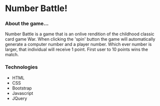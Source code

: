 <h1> Number Battle! </h1>

<h3> About the game... </h3>
<p> Number Battle is a game that is an onlive rendition of the childhood classic card game War. When clicking the 'spin' button
the game will automatically generate a computer number and a player number. Which ever number is larger, that individual will 
receive 1 point. First user to 10 points wins the match. </p>

<h3> Technologies </h3>
<ul>
<li>HTML</li>
<li>CSS</li>
<li>Bootstrap</li>
<li>Javascript</li>
<li>JQuery</li>
</ul>
